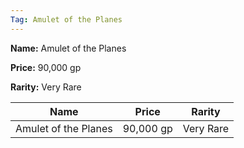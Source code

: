 ```yaml
---
Tag: Amulet of the Planes
---
```


**Name:** Amulet of the Planes

**Price:** 90,000 gp

**Rarity:** Very Rare

| Name     | Price     | Rarity     |
| -------- | --------- | ---------- |
| Amulet of the Planes | 90,000 gp | Very Rare |
